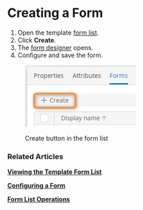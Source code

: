 # Creating a Form

1. Open the template [form list](viewing-the-template-form-list.md).
2. Click **Create**.
3. The [form designer](form-designer.md) opens.
4. Configure and save the form.

<figure><img src="../.gitbook/assets/2023-07-16_00h14_48.png" alt="Create button in the form list"><figcaption><p>Create button in the form list</p></figcaption></figure>

### Related Articles <a href="#related-articles" id="related-articles"></a>

[**Viewing the Template Form List**](viewing-the-template-form-list.md)

[**Configuring a Form**](form-designer.md)

[**Form List Operations**](broken-reference)
